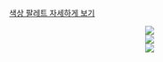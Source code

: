 
[색상 팔레트 자세하게 보기](https://www.quackit.com/html/codes/color/color-tester.cfm?colorname=tomato)

<div style="display:flex; align-item:center;justify-content:center">
<img src="https://i.imgur.com/Q1iPbqP.png">
</div>


<div style="display:flex; align-item:center;justify-content:center">
<img src="https://i.imgur.com/AZb1gT7.png">
</div>

<div style="display:flex; align-item:center;justify-content:center">
<img src="https://i.imgur.com/FpaIVc5.png">
</div>




